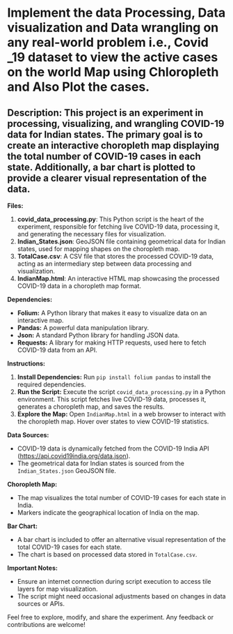 # Implement the data Processing, Data visualization and Data wrangling on any real-world problem i.e., Covid _19 dataset to view the active cases on the world Map using Chloropleth and Also Plot the cases.


## Description: This project is an experiment in processing, visualizing, and wrangling COVID-19 data for Indian states. The primary goal is to create an interactive choropleth map displaying the total number of COVID-19 cases in each state. Additionally, a bar chart is plotted to provide a clearer visual representation of the data.

**Files:**
1. **covid_data_processing.py**: This Python script is the heart of the experiment, responsible for fetching live COVID-19 data, processing it, and generating the necessary files for visualization.
2. **Indian_States.json**: GeoJSON file containing geometrical data for Indian states, used for mapping shapes on the choropleth map.
3. **TotalCase.csv**: A CSV file that stores the processed COVID-19 data, acting as an intermediary step between data processing and visualization.
4. **IndianMap.html**: An interactive HTML map showcasing the processed COVID-19 data in a choropleth map format.

**Dependencies:**
- **Folium:** A Python library that makes it easy to visualize data on an interactive map.
- **Pandas:** A powerful data manipulation library.
- **Json:** A standard Python library for handling JSON data.
- **Requests:** A library for making HTTP requests, used here to fetch COVID-19 data from an API.

**Instructions:**
1. **Install Dependencies:** Run `pip install folium pandas` to install the required dependencies.
2. **Run the Script:** Execute the script `covid_data_processing.py` in a Python environment. This script fetches live COVID-19 data, processes it, generates a choropleth map, and saves the results.
3. **Explore the Map:** Open `IndianMap.html` in a web browser to interact with the choropleth map. Hover over states to view COVID-19 statistics.

**Data Sources:**
- COVID-19 data is dynamically fetched from the COVID-19 India API (https://api.covid19india.org/data.json).
- The geometrical data for Indian states is sourced from the `Indian_States.json` GeoJSON file.

**Choropleth Map:**
- The map visualizes the total number of COVID-19 cases for each state in India.
- Markers indicate the geographical location of India on the map.

**Bar Chart:**
- A bar chart is included to offer an alternative visual representation of the total COVID-19 cases for each state.
- The chart is based on processed data stored in `TotalCase.csv`.

**Important Notes:**
- Ensure an internet connection during script execution to access tile layers for map visualization.
- The script might need occasional adjustments based on changes in data sources or APIs.

Feel free to explore, modify, and share the experiment. Any feedback or contributions are welcome!
